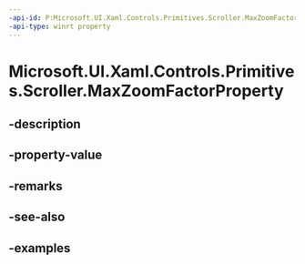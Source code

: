 ```yaml
---
-api-id: P:Microsoft.UI.Xaml.Controls.Primitives.Scroller.MaxZoomFactorProperty
-api-type: winrt property
---
```


# Microsoft.UI.Xaml.Controls.Primitives.Scroller.MaxZoomFactorProperty

<!--
public static Microsoft.UI.Xaml.DependencyProperty MaxZoomFactorProperty { get; }
-->


## -description

## -property-value

## -remarks

## -see-also

## -examples


